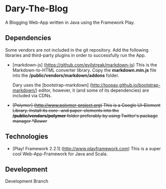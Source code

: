 # Dary-The-Blog

A Blogging Web-App written in Java using the Framework Play.

## Dependencies

Some vendors are not included in the git repository.
Add the following libraries and third-party plugins in order to successfully run the App.

- [markdown-js] (https://github.com/evilstreak/markdown-js)
  This is the Markdown-to-HTML converter library.
  Copy the **markdown.min.js** file into the **/public/vendors/markdown/addons** folder.

  Dary uses the [bootstrap-markdown] (http://toopay.github.io/bootstrap-markdown/) editor, however,
  it (and some of its dependencies) are included via CDNs.

- ~~[Polymer] (http://www.polymer-project.org)
  This is a Google UI-Element Library. 
  Install its core- and paper-elements into the **/public/vendors/polymer** folder 
  preferably by using Twitter's package manager **Bower*~~ 


## Technologies

- [Play! Framework 2.2.1] (http://www.playframework.com)
  This is a super cool Web-App-Framework for Java and Scala.

## Development

Development Branch
